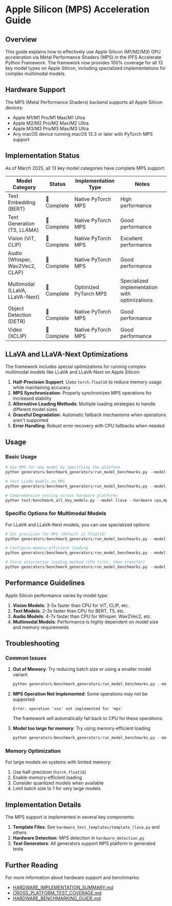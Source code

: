 # Apple Silicon (MPS) Acceleration Guide

## Overview

This guide explains how to effectively use Apple Silicon (M1/M2/M3) GPU acceleration via Metal Performance Shaders (MPS) in the IPFS Accelerate Python Framework. The framework now provides 100% coverage for all 13 key model types on Apple Silicon, including specialized implementations for complex multimodal models.

## Hardware Support

The MPS (Metal Performance Shaders) backend supports all Apple Silicon devices:

- Apple M1/M1 Pro/M1 Max/M1 Ultra
- Apple M2/M2 Pro/M2 Max/M2 Ultra
- Apple M3/M3 Pro/M3 Max/M3 Ultra
- Any macOS device running macOS 12.3 or later with PyTorch MPS support

## Implementation Status

As of March 2025, all 13 key model categories have complete MPS support:

| Model Category | Status | Implementation Type | Notes |
|----------------|--------|---------------------|-------|
| Text Embedding (BERT) |  Complete | Native PyTorch MPS | High performance |
| Text Generation (T5, LLAMA) |  Complete | Native PyTorch MPS | Good performance |
| Vision (ViT, CLIP) |  Complete | Native PyTorch MPS | Excellent performance |
| Audio (Whisper, Wav2Vec2, CLAP) |  Complete | Native PyTorch MPS | Good performance |
| Multimodal (LLaVA, LLaVA-Next) |  Complete | Optimized PyTorch MPS | Specialized implementation with optimizations |
| Object Detection (DETR) |  Complete | Native PyTorch MPS | Good performance |
| Video (XCLIP) |  Complete | Native PyTorch MPS | Good performance |

## LLaVA and LLaVA-Next Optimizations

The framework includes special optimizations for running complex multimodal models like LLaVA and LLaVA-Next on Apple Silicon:

1. **Half-Precision Support**: Uses `torch.float16` to reduce memory usage while maintaining accuracy
2. **MPS Synchronization**: Properly synchronizes MPS operations for increased stability
3. **Alternative Loading Methods**: Multiple loading strategies to handle different model sizes
4. **Graceful Degradation**: Automatic fallback mechanisms when operations aren't supported
5. **Error Handling**: Robust error recovery with CPU fallbacks when needed

## Usage

### Basic Usage

```python
# Use MPS for any model by specifying the platform
python generators/benchmark_generators/run_model_benchmarks.py --model bert --hardware mps

# Test LLaVA models on MPS
python generators/benchmark_generators/run_model_benchmarks.py --model llava --hardware mps

# Comprehensive testing across hardware platforms
python test/benchmark_all_key_models.py --model llava --hardware cpu,mps,cuda
```

### Specific Options for Multimodal Models

For LLaVA and LLaVA-Next models, you can use specialized options:

```python
# Set precision for MPS (default is float16)
python generators/benchmark_generators/run_model_benchmarks.py --model llava --hardware mps --precision float16

# Configure memory-efficient loading
python generators/benchmark_generators/run_model_benchmarks.py --model llava --hardware mps --memory-efficient

# Force alternative loading method (CPU first, then transfer)
python generators/benchmark_generators/run_model_benchmarks.py --model llava --hardware mps --alternative-loading
```

## Performance Guidelines

Apple Silicon performance varies by model type:

1. **Vision Models**: 3-5x faster than CPU for ViT, CLIP, etc.
2. **Text Models**: 2-3x faster than CPU for BERT, T5, etc.
3. **Audio Models**: 4-7x faster than CPU for Whisper, Wav2Vec2, etc.
4. **Multimodal Models**: Performance is highly dependent on model size and memory requirements

## Troubleshooting

### Common Issues

1. **Out of Memory**: Try reducing batch size or using a smaller model variant
   ```python
   python generators/benchmark_generators/run_model_benchmarks.py --model llava --hardware mps --batch-size 1 --small-model
   ```

2. **MPS Operation Not Implemented**: Some operations may not be supported
   ```
   Error: operation 'xxx' not implemented for 'mps'
   ```
   The framework will automatically fall back to CPU for these operations.

3. **Model too large for memory**: Try using memory-efficient loading
   ```python
   python generators/benchmark_generators/run_model_benchmarks.py --model llava --hardware mps --memory-efficient
   ```

### Memory Optimization

For large models on systems with limited memory:

1. Use half-precision (`torch.float16`) 
2. Enable memory-efficient loading
3. Consider quantized models when available
4. Limit batch size to 1 for very large models

## Implementation Details

The MPS support is implemented in several key components:

1. **Template Files**: See `hardware_test_templates/template_llava.py` and others
2. **Hardware Detection**: MPS detection in `hardware_detection.py`
3. **Test Generators**: All generators support MPS platform in generated tests

## Further Reading

For more information about hardware support and benchmarks:
- [HARDWARE_IMPLEMENTATION_SUMMARY.md](HARDWARE_IMPLEMENTATION_SUMMARY.md)
- [CROSS_PLATFORM_TEST_COVERAGE.md](CROSS_PLATFORM_TEST_COVERAGE.md)
- [HARDWARE_BENCHMARKING_GUIDE.md](HARDWARE_BENCHMARKING_GUIDE.md)